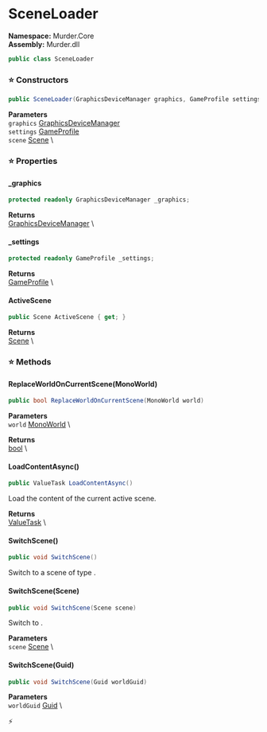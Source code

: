 # SceneLoader

**Namespace:** Murder.Core \
**Assembly:** Murder.dll

```csharp
public class SceneLoader
```

### ⭐ Constructors
```csharp
public SceneLoader(GraphicsDeviceManager graphics, GameProfile settings, Scene scene)
```

**Parameters** \
`graphics` [GraphicsDeviceManager](https://docs.monogame.net/api/Microsoft.Xna.Framework.GraphicsDeviceManager.html) \
`settings` [GameProfile](../..//Murder/Assets/GameProfile.html) \
`scene` [Scene](../..//Murder/Core/Scene.html) \

### ⭐ Properties
#### _graphics
```csharp
protected readonly GraphicsDeviceManager _graphics;
```

**Returns** \
[GraphicsDeviceManager](https://docs.monogame.net/api/Microsoft.Xna.Framework.GraphicsDeviceManager.html) \
#### _settings
```csharp
protected readonly GameProfile _settings;
```

**Returns** \
[GameProfile](../..//Murder/Assets/GameProfile.html) \
#### ActiveScene
```csharp
public Scene ActiveScene { get; }
```

**Returns** \
[Scene](../..//Murder/Core/Scene.html) \
### ⭐ Methods
#### ReplaceWorldOnCurrentScene(MonoWorld)
```csharp
public bool ReplaceWorldOnCurrentScene(MonoWorld world)
```

**Parameters** \
`world` [MonoWorld](../..//Murder/Core/MonoWorld.html) \

**Returns** \
[bool](https://learn.microsoft.com/en-us/dotnet/api/System.Boolean?view=net-7.0) \

#### LoadContentAsync()
```csharp
public ValueTask LoadContentAsync()
```

Load the content of the current active scene.

**Returns** \
[ValueTask](https://learn.microsoft.com/en-us/dotnet/api/System.Threading.Tasks.ValueTask?view=net-7.0) \

#### SwitchScene()
```csharp
public void SwitchScene()
```

Switch to a scene of type <typeparamref name="T" />.

#### SwitchScene(Scene)
```csharp
public void SwitchScene(Scene scene)
```

Switch to <paramref name="scene" />.

**Parameters** \
`scene` [Scene](../..//Murder/Core/Scene.html) \

#### SwitchScene(Guid)
```csharp
public void SwitchScene(Guid worldGuid)
```

**Parameters** \
`worldGuid` [Guid](https://learn.microsoft.com/en-us/dotnet/api/System.Guid?view=net-7.0) \



⚡